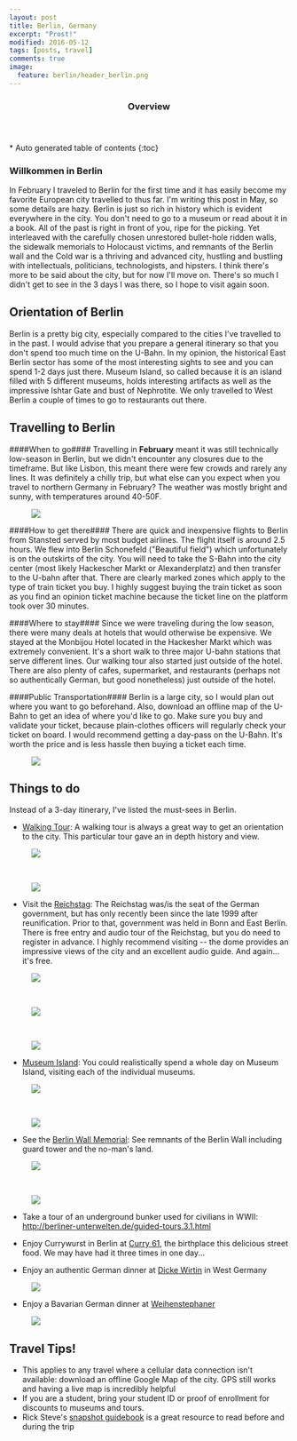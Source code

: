 ```yaml
---
layout: post
title: Berlin, Germany
excerpt: "Prost!"
modified: 2016-05-12
tags: [posts, travel]
comments: true
image:
  feature: berlin/header_berlin.png
---
```

<section id="table-of-contents" class="toc">
  <header>
    <h3>Overview</h3>
  </header>
<div id="drawer" markdown="1">
*  Auto generated table of contents
{:toc}
</div>
</section><!-- /#table-of-contents -->

### Willkommen in Berlin
In February I traveled to Berlin for the first time and it has easily become my favorite European city travelled to thus far. I'm writing this post in May, so some details are hazy. Berlin is just so rich in history which is evident everywhere in the city. You don't need to go to a museum or read about it in a book. All of the past is right in front of you, ripe for the picking. Yet interleaved with the carefully chosen unrestored bullet-hole ridden walls, the sidewalk memorials to Holocaust victims, and remnants of the Berlin wall and the Cold war is a thriving and advanced city, hustling and bustling with intellectuals, politicians, technologists, and hipsters. I think there's more to be said about the city, but for now I'll move on. There's so much I didn't get to see in the 3 days I was there, so I hope to visit again soon.

## Orientation of Berlin ##
Berlin is a pretty big city, especially compared to the cities I've travelled to in the past. I would advise that you prepare a general itinerary so that you don't spend too much time on the U-Bahn. In my opinion, the historical East Berlin sector has some of the most interesting sights to see and you can spend 1-2 days just there. Museum Island, so called because it is an island filled with 5 different museums, holds interesting artifacts as well as the impressive Ishtar Gate and bust of Nephrotite. We only travelled to West Berlin a couple of times to go to restaurants out there.

## Travelling to Berlin ##

####When to go####
Travelling in **February** meant it was still technically low-season in Berlin, but we didn't encounter any closures due to the timeframe. But like Lisbon, this meant there were few crowds and rarely any lines. It was definitely a chilly trip, but what else can you expect when you travel to northern Germany in February?
The weather was mostly bright and sunny, with temperatures around 40-50F.
 <figure class="half">
     <a href="/images/berlin/reichstag.jpg"><img src="/images/berlin/reichstag.jpg"></a>
 </figure>

####How to get there####
There are quick and inexpensive flights to Berlin from Stansted served by most budget airlines. The flight itself is around 2.5 hours. We flew into Berlin Schonefeld ("Beautiful field") which unfortunately is on the outskirts of the city. You will need to take the S-Bahn into the city center (most likely Hackescher Markt or Alexanderplatz) and then transfer to the U-bahn after that. There are clearly marked zones which apply to the type of train ticket you buy. I highly suggest buying the train ticket as soon as you find an opinion ticket machine because the ticket line on the platform took over 30 minutes.

####Where to stay####
Since we were traveling during the low season, there were many deals at hotels that would otherwise be expensive. We stayed at the Monbijou Hotel located in the Hackesher Markt which was extremely convenient. It's a short walk to three major U-bahn stations that serve different lines. Our walking tour also started just outside of the hotel. There are also plenty of cafes, supermarket, and restaurants (perhaps not so authentically German, but good nonetheless) just outside of the hotel.

####Public Transportation####
Berlin is a large city, so I would plan out where you want to go beforehand. Also, download an offline map of the U-Bahn to get an idea of where you'd like to go. Make sure you buy and validate your ticket, because plain-clothes officers will regularly check your ticket on board. I would recommend getting a day-pass on the U-Bahn. It's worth the price and is less hassle then buying a ticket each time.
<figure class="half">
    <a href="/images/berlin/bahnhof.jpg"><img src="/images/berlin/bahnhof.jpg"></a>
</figure>

## Things to do ##
Instead of a 3-day itinerary, I've listed the must-sees in Berlin.

* <a href="http://www.viator.com/tours/Berlin/Discover-Berlin-Half-Day-Walking-Tour/d488-3817DISCOVER"> Walking Tour</a>: A walking tour is always a great way to get an orientation to the city. This particular tour gave an in depth history and view.
<figure class="half">
    <a href="/images/berlin/berlindom.jpg"><img src="/images/berlin/berlindom.jpg"></a>
</figure><br>

<figure class="half">
    <a href="/images/berlin/brandenburg.jpg"><img src="/images/berlin/brandenburg.jpg"></a>
</figure>

* Visit the <a href="http://www.bundestag.de/htdocs_e/visits/kuppel/kupp/245686"> Reichstag</a>: The Reichstag was/is the seat of the German government, but has only recently been since the late 1999 after reunification. Prior to that, government was held in Bonn and East Berlin. There is free entry and audio tour of the Reichstag, but you do need to register in advance. I highly recommend visiting -- the dome provides an impressive views of the city and an excellent audio guide. And again... it's free.
<figure class="half">
    <a href="/images/berlin/reichstag.jpg"><img src="/images/berlin/reichstag.jpg"></a>
</figure><br>

<figure class="half">
    <a href="/images/berlin/reichstag2.jpg"><img src="/images/berlin/reichstag2.jpg"></a>
</figure><br>

<figure class="half">
    <a href="/images/berlin/reichstag3.jpg"><img src="/images/berlin/reichstag3.jpg"></a>
</figure>

* <a href="http://www.visitberlin.de/en/spot/museum-island">Museum Island</a>: You could realistically spend a whole day on Museum Island, visiting each of the individual museums.
<figure class="half">
    <a href="/images/berlin/marketgate.jpg"><img src="/images/berlin/marketgate.jpg"></a>
</figure><br>

<figure class="half">
    <a href="/images/berlin/ishtargate.jpg"><img src="/images/berlin/ishtargate.jpg"></a>
</figure>

* See the <a href="http://www.berliner-mauer-gedenkstaette.de/en/">Berlin Wall Memorial</a>: See remnants of the Berlin Wall including guard tower and the no-man's land.
<figure class="half">
    <a href="/images/berlin/berlinwall.jpg"><img src="/images/berlin/berlinwall.jpg"></a>
</figure><br>

<figure class="half">
    <a href="/images/berlin/berlinwall2.jpg"><img src="/images/berlin/berlinwall2.jpg"></a>
</figure>

* Take a tour of an underground bunker used for civilians in WWII: http://berliner-unterwelten.de/guided-tours.3.1.html

* Enjoy Currywurst in Berlin at <a href="http://www.curry61.de/"> Curry 61</a>, the birthplace this delicious street food. We may have had it three times in one day...

* Enjoy an authentic German dinner at <a href="http://www.dicke-wirtin.de/"> Dicke Wirtin</a> in West Germany
<figure class="half">
    <a href="/images/berlin/dickewirtin.jpg"><img src="/images/berlin/dickewirtin.jpg"></a>
</figure>

* Enjoy a Bavarian German dinner at <a href="http://www.weihenstephaner-berlin.de/?lang=en">Weihenstephaner</a>
<figure class="half">
    <a href="/images/berlin/weihenstephaner.jpg"><img src="/images/berlin/weihenstephaner.jpg"></a>
</figure>


## Travel Tips! ##
* This applies to any travel where a cellular data connection isn't available: download an offline Google Map of the city. GPS still works and having a live map is incredibly helpful
* If you are a student, bring your student ID or proof of enrollment for discounts to museums and tours.
* Rick Steve's <a href="https://www.amazon.co.uk/Rick-Steves-Snapshot-Berlin/dp/161238692X">snapshot guidebook</a> is a great resource to read before and during the trip

